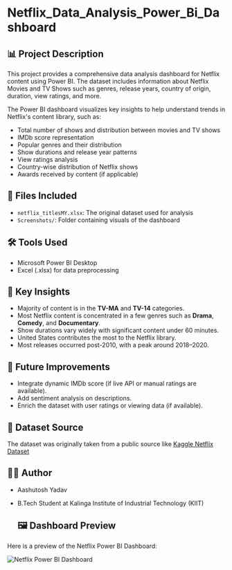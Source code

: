 # Netflix_Data_Analysis_Power_Bi_Dashboard

## 📊 Project Description
This project provides a comprehensive data analysis dashboard for Netflix content using Power BI. The dataset includes information about Netflix Movies and TV Shows such as genres, release years, country of origin, duration, view ratings, and more.

The Power BI dashboard visualizes key insights to help understand trends in Netflix's content library, such as:
- Total number of shows and distribution between movies and TV shows
- IMDb score representation
- Popular genres and their distribution
- Show durations and release year patterns
- View ratings analysis
- Country-wise distribution of Netflix shows
- Awards received by content (if applicable)

## 📁 Files Included
- `netflix_titlesMY.xlsx`: The original dataset used for analysis
- `Screenshots/`: Folder containing visuals of the dashboard

## 🛠 Tools Used
- Microsoft Power BI Desktop
- Excel (.xlsx) for data preprocessing

## 🧠 Key Insights
- Majority of content is in the **TV-MA** and **TV-14** categories.
- Most Netflix content is concentrated in a few genres such as **Drama**, **Comedy**, and **Documentary**.
- Show durations vary widely with significant content under 60 minutes.
- United States contributes the most to the Netflix library.
- Most releases occurred post-2010, with a peak around 2018–2020.

## 🚀 Future Improvements
- Integrate dynamic IMDb score (if live API or manual ratings are available).
- Add sentiment analysis on descriptions.
- Enrich the dataset with user ratings or viewing data (if available).

## 📎 Dataset Source
The dataset was originally taken from a public source like [Kaggle Netflix Dataset](https://www.kaggle.com/shivamb/netflix-shows)

## 👨‍💻 Author
- Aashutosh Yadav
- B.Tech Student at Kalinga Institute of Industrial Technology (KIIT)

  ## 🖼️ Dashboard Preview

Here is a preview of the Netflix Power BI Dashboard:

![Netflix Power BI Dashboard](./images/netflix_dashboard.png)


